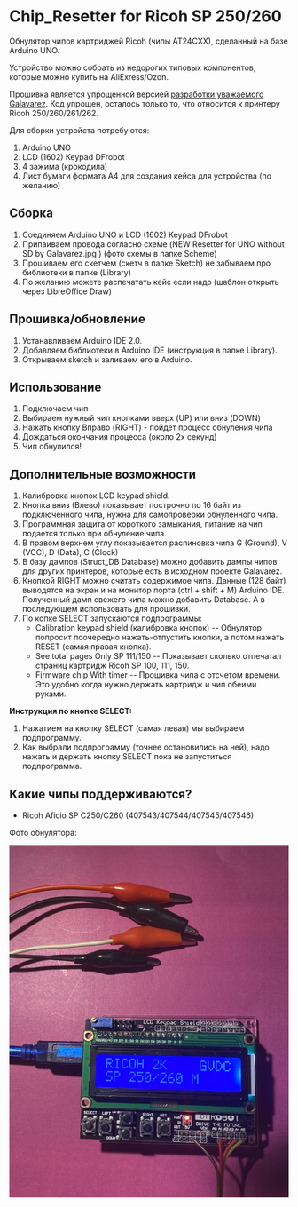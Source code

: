 # Chip_Resetter for Ricoh SP 250/260

Обнулятор чипов картриджей Ricoh (чипы AT24CXX), сделанный на базе Arduino UNO.

Устройство можно собрать из недорогих типовых компонентов, которые можно купить на AliExress/Ozon.

Прошивка является упрощенной версией [разработки уважаемого Galavarez](https://github.com/Galavarez/Chip_Resetter). Код упрощен, осталось только то, что относится к принтеру Ricoh 250/260/261/262.

Для сборки устройста потребуются:

1. Arduino UNO
2. LCD (1602) Keypad DFrobot
3. 4 зажима (крокодила)
4. Лист бумаги формата A4 для создания кейса для устройства (по желанию)

## Сборка

1. Соединяем Arduino UNO и LCD (1602) Keypad DFrobot
2. Припаиваем провода согласно схеме (NEW Resetter for UNO without SD by Galavarez.jpg ) (фото схемы в папке Scheme)
3. Прошиваем его скетчем (скетч в папке Sketch) не забываем про библиотеки в папке (Library)
4. По желанию можете распечатать кейс если надо (шаблон открыть через LibreOffice Draw)

## Прошивка/обновление

1. Устанавливаем Arduino IDE 2.0.
2. Добавляем библиотеки в Arduino IDE (инструкция в папке Library).
3. Открываем sketch и заливаем его в Arduino.

## Использование

1. Подключаем чип
2. Выбираем нужный чип кнопками вверх (UP) или вниз (DOWN)
3. Нажать кнопку Вправо (RIGHT) - пойдет процесс обнуления чипа
4. Дождаться окончания процесса (около 2х секунд)
5. Чип обнулился!

## Дополнительные возможности

1. Калибровка кнопок LCD keypad shield.
2. Кнопка вниз (Влево) показывает построчно по 16 байт из подключенного чипа, нужна для самопроверки обнуленного чипа.
3. Программная защита от короткого замыкания, питание на чип подается только при обнуление чипа.
4. В правом верхнем углу показывается распиновка чипа G (Ground), V (VCC), D (Data), C (Clock)
5. В базу дампов (Struct_DB Database) можно добавить дампы чипов для других принтеров, которые есть в исходном проекте Galavarez.
6. Кнопкой RIGHT можно считать содержимое чипа. Данные (128 байт) выводятся на экран и на монитор порта (ctrl + shift + M) Arduino IDE. Полученный дамп свежего чипа можно добавить Database. А в последующем использовать для прошивки.
7. По копке SELECT запускаются подпрограммы:
    * Calibration keypad shield (калибровка кнопок) -- Обнулятор попросит поочередно нажать-отпустить кнопки, а потом нажать RESET (самая правая кнопка).
    * See total pages Only SP 111/150 -- Показывает сколько отпечатал страниц картридж Ricoh SP 100, 111, 150.
    * Firmware chip With timer -- Прошивка чипа с отсчетом времени. Это удобно когда нужно держать картридж и чип обеими руками.

**Инструкция по кнопке SELECT:**

1) Нажатием на кнопку SELECT (самая левая) мы выбираем подпрограмму.
2) Как выбрали подпрограмму (точнее остановились на ней), надо нажать и держать кнопку SELECT пока не запуститься подпрограмма.

## Какие чипы поддерживаются?

* Ricoh Aficio SP C250/C260 (407543/407544/407545/407546)

Фото обнулятора:

![Фото обнулятора](/Pictures/Device/IMG_2022-09-23.jpg)
